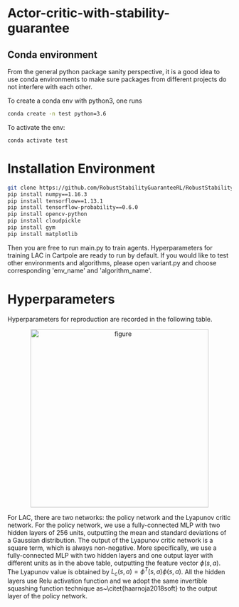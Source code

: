 # Actor-critic-with-stability-guarantee

## Conda environment
From the general python package sanity perspective, it is a good idea to use conda environments to make sure packages from different projects do not interfere with each other.


To create a conda env with python3, one runs 
```bash
conda create -n test python=3.6
```
To activate the env: 
```
conda activate test
```

# Installation Environment

```bash
git clone https://github.com/RobustStabilityGuaranteeRL/RobustStabilityGuaranteeRL
pip install numpy==1.16.3
pip install tensorflow==1.13.1
pip install tensorflow-probability==0.6.0
pip install opencv-python
pip install cloudpickle
pip install gym
pip install matplotlib
```

Then you are free to run main.py to train agents. Hyperparameters for training LAC in Cartpole are ready to run by default. If you would like to test other environments and algorithms, please open variant.py and choose corresponding 'env_name' and 'algorithm_name'.

# Hyperparameters
Hyperparameters for reproduction are recorded in the following table.

<div align=center><img src = "https://github.com/hithmh/Actor-critic-with-stability-guarantee/blob/master/figures/hyperparameters.jpg" width=400 alt="figure"></div>

For LAC, there are two networks: the policy network and the Lyapunov critic network. For the policy network, we use a fully-connected MLP with two hidden layers of 256 units, outputting the mean and standard deviations of a Gaussian distribution. 
The output of the Lyapunov critic network is a square term, which is always non-negative. More specifically, we use a fully-connected MLP with two hidden layers and one output layer with different units as in the above table, outputting the feature vector $\phi(s,a)$. The Lyapunov value is obtained by $L_c(s,a)=\phi^T(s,a)\phi(s,a)$. All the hidden layers use Relu activation function and we adopt the same invertible squashing function technique as~\citet{haarnoja2018soft} to the output layer of the policy network.
